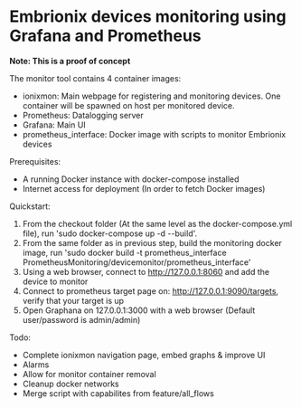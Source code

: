 # Embrionix devices monitoring using Grafana and Prometheus

**Note: This is a proof of concept**

The monitor tool contains 4 container images:
* ionixmon: Main webpage for registering and monitoring devices.  One container will be spawned on host per monitored device.
* Prometheus: Datalogging server
* Grafana: Main UI
* prometheus_interface: Docker image with scripts to monitor Embrionix devices

Prerequisites:
* A running Docker instance with docker-compose installed
* Internet access for deployment (In order to fetch Docker images)	

Quickstart:
1. From the checkout folder (At the same level as the docker-compose.yml file), run 'sudo docker-compose up -d --build'.
1. From the same folder as in previous step, build the monitoring docker image, run 'sudo docker build -t prometheus_interface PrometheusMonitoring/devicemonitor/prometheus_interface'
1. Using a web browser, connect to http://127.0.0.1:8060 and add the device to monitor
1. Connect to prometheus target page on: http://127.0.0.1:9090/targets, verify that your target is up
1. Open Graphana on 127.0.0.1:3000 with a web browser (Default user/password is admin/admin)

Todo:
* Complete ionixmon navigation page, embed graphs & improve UI
* Alarms
* Allow for monitor container removal
* Cleanup docker networks
* Merge script with capabilites from feature/all_flows
